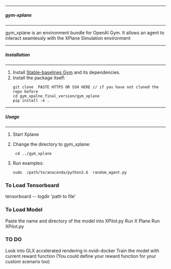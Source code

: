 ---------
##### gym-xplane
---------
gym_xplane is an  environment bundle for OpenAI Gym. It allows an agent to interact seamlessly with the XPlane Simulation environment 


-------------
##### Installation
---------

1. Install [Stable-baselines Gym](https://github.com/hill-a/stable-baselines) and its dependencies.
2. Install the package itself:
    ```
    git clone  PASTE HTTPS OR SSH HERE // if you have not cloned the repo before
    cd gym_xpalne_final_version/gym_xplane
    pip install -e .
    ```
-----------------
##### Usage
--------------------

1. Start Xplane 
2. Change the directory to gym_xplane:
   ```
    cd ../gym_xplane
    ```
2. Run examples:

    ``` 
    sudo  /path/to/anaconda/python3.6  random_agent.py 
    ```
   
### To Load Tensorboard
   tensorboard -- logdir 'path to file'
   
### To Load Model
   Paste the name and directory of the model into XPilot.py
   Run X Plane 
   Run XPilot.py
   
### TO DO
   Look into GLX accelerated rendering in nvidi-docker
   Train the model with current reward function
   (You could define your reward function for your custom scenario too)
    
